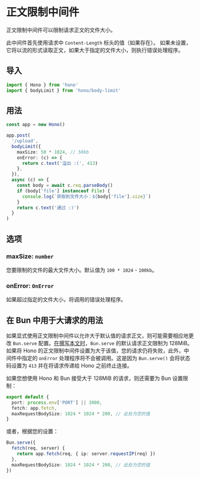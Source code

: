 # 正文限制中间件

正文限制中间件可以限制请求正文的文件大小。

此中间件首先使用请求中 `Content-Length` 标头的值（如果存在）。
如果未设置，它将以流的形式读取正文，如果大于指定的文件大小，则执行错误处理程序。

## 导入

```ts
import { Hono } from 'hono'
import { bodyLimit } from 'hono/body-limit'
```

## 用法

```ts
const app = new Hono()

app.post(
  '/upload',
  bodyLimit({
    maxSize: 50 * 1024, // 50kb
    onError: (c) => {
      return c.text('溢出 :(', 413)
    },
  }),
  async (c) => {
    const body = await c.req.parseBody()
    if (body['file'] instanceof File) {
      console.log(`获取到文件大小：${body['file'].size}`)
    }
    return c.text('通过 :)')
  }
)
```

## 选项

### <Badge type="danger" text="必需" /> maxSize: `number`

您要限制的文件的最大文件大小。默认值为 `100 * 1024` - `100kb`。

### <Badge type="info" text="可选" /> onError: `OnError`

如果超过指定的文件大小，将调用的错误处理程序。

## 在 Bun 中用于大请求的用法

如果显式使用正文限制中间件以允许大于默认值的请求正文，则可能需要相应地更改 `Bun.serve` 配置。[在撰写本文时](https://github.com/oven-sh/bun/blob/f2cfa15e4ef9d730fc6842ad8b79fb7ab4c71cb9/packages/bun-types/bun.d.ts#L2191)，`Bun.serve` 的默认请求正文限制为 128MiB。如果将 Hono 的正文限制中间件设置为大于该值，您的请求仍将失败，此外，中间件中指定的 `onError` 处理程序将不会被调用。这是因为 `Bun.serve()` 会将状态码设置为 `413` 并在将请求传递给 Hono 之前终止连接。

如果您想使用 Hono 和 Bun 接受大于 128MiB 的请求，则还需要为 Bun 设置限制：

```ts
export default {
  port: process.env['PORT'] || 3000,
  fetch: app.fetch,
  maxRequestBodySize: 1024 * 1024 * 200, // 此处为您的值
}
```

或者，根据您的设置：

```ts
Bun.serve({
  fetch(req, server) {
    return app.fetch(req, { ip: server.requestIP(req) })
  },
  maxRequestBodySize: 1024 * 1024 * 200, // 此处为您的值
})
```
